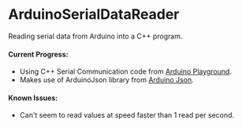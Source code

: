 # ArduinoSerialDataReader
Reading serial data from Arduino into a C++ program.

#### Current Progress: ####
  - Using C++ Serial Communication code from [Arduino Playground](https://playground.arduino.cc/Interfacing/CPPWindows/).
  - Makes use of ArduinoJson library from [Arduino Json](https://arduinojson.org/).


#### Known Issues: ####
  - Can't seem to read values at speed faster than 1 read per second.
